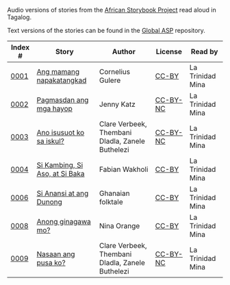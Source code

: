 Audio versions of stories from the [African Storybook Project](http://africanstorybook.org) read aloud in Tagalog.

Text versions of the stories can be found in the [Global ASP](https://github.com/global-asp/global-asp) repository.

Index # | Story | Author | License | Read by
------- | ----- | ------ | ------- | -------
[0001](https://github.com/global-asp/gasp-audio/tree/master/tl/0001_ang-mamang-napakatangkad) | [Ang mamang napakatangkad](https://github.com/global-asp/global-asp/blob/master/tl/0001_ang-mamang-napakatangkad.md) | Cornelius Gulere | [CC-BY](https://creativecommons.org/licenses/by/3.0/) | La Trinidad Mina
[0002](https://github.com/global-asp/gasp-audio/tree/master/tl/0002_pagmasdan-ang-mga-hayop) | [Pagmasdan ang mga hayop](https://github.com/global-asp/global-asp/blob/master/tl/0002_pagmasdan-ang-mga-hayop.md) | Jenny Katz | [CC-BY-NC](https://creativecommons.org/licenses/by-nc/3.0/) | La Trinidad Mina
[0003](https://github.com/global-asp/gasp-audio/tree/master/tl/0003_ano-isusuot-ko-sa-iskul) | [Ano isusuot ko sa iskul?](https://github.com/global-asp/global-asp/blob/master/tl/0003_ano-isusuot-ko-sa-iskul.md) | Clare Verbeek, Thembani Dladla, Zanele Buthelezi | [CC-BY-NC](https://creativecommons.org/licenses/by-nc/3.0/) | La Trinidad Mina
[0004](https://github.com/global-asp/gasp-audio/tree/master/tl/0004_si-kambing-si-aso-at-si-baka) | [Si Kambing, Si Aso, at Si Baka](https://github.com/global-asp/global-asp/blob/master/tl/0004_si-kambing-si-aso-at-si-baka.md) | Fabian Wakholi | [CC-BY](https://creativecommons.org/licenses/by/3.0/) | La Trinidad Mina
[0006](https://github.com/global-asp/gasp-audio/tree/master/tl/0006_si-anansi-at-ang-dunong) | [Si Anansi at ang Dunong](https://github.com/global-asp/global-asp/blob/master/tl/0006_si-anansi-at-ang-dunong.md) | Ghanaian folktale | [CC-BY](https://creativecommons.org/licenses/by/3.0/) | La Trinidad Mina
[0008](https://github.com/global-asp/gasp-audio/tree/master/tl/0008_anong-ginagawa-mo) | [Anong ginagawa mo?](https://github.com/global-asp/global-asp/blob/master/tl/0008_anong-ginagawa-mo.md) | Nina Orange | [CC-BY](https://creativecommons.org/licenses/by/3.0/) | La Trinidad Mina
[0009](https://github.com/global-asp/gasp-audio/tree/master/tl/0009_nasaan-ang-pusa-ko) | [Nasaan ang pusa ko?](https://github.com/global-asp/global-asp/blob/master/tl/0009_nasaan-ang-pusa-ko.md) | Clare Verbeek, Thembani Dladla, Zanele Buthelezi | [CC-BY-NC](https://creativecommons.org/licenses/by-nc/3.0/) | La Trinidad Mina
